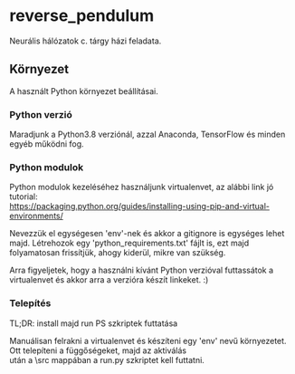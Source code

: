 # reverse_pendulum

Neurális hálózatok c. tárgy házi feladata.

## Környezet

A használt Python környezet beállításai.

### Python verzió

Maradjunk a Python3.8 verziónál, azzal Anaconda, TensorFlow és minden egyéb működni fog.

### Python modulok

Python modulok kezeléséhez használjunk virtualenvet, az alábbi link jó tutorial: </br>
https://packaging.python.org/guides/installing-using-pip-and-virtual-environments/ </br>

Nevezzük el egységesen 'env'-nek és akkor a gitignore is egységes lehet majd. Létrehozok egy 'python_requirements.txt' fájlt is, ezt majd folyamatosan frissítjük, ahogy kiderül, mikre van szükség.</br>

Arra figyeljetek, hogy a használni kívánt Python verzióval futtassátok a virtualenvet és akkor arra a verzióra készít linkeket. :)

### Telepítés

TL;DR: install majd run PS szkriptek futtatása

Manuálisan felrakni a virtualenvet és készíteni egy 'env' nevű környezetet. Ott telepíteni a függőségeket, majd az aktiválás </br>
után a \src mappában a run.py szkriptet kell futtatni.



